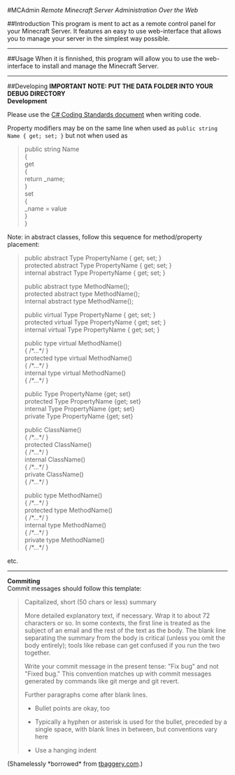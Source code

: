 #MCAdmin
*Remote Minecraft Server Administration Over the Web*

##Introduction
This program is ment to act as a remote control panel for your Minecraft Server.  It features an easy to use web-interface that allows you to manage your server in the simplest way possible.

----------

##Usage
When it is finnished, this program will allow you to use the web-interface to install and manage the Minecraft Server.

----------

##Developing
**IMPORTANT NOTE: PUT THE DATA FOLDER INTO YOUR DEBUG DIRECTORY**  
**Development** 
 
Please use the [C# Coding Standards document](http://weblogs.asp.net/lhunt/attachment/591275.ashx "") when writing code.  

Property modifiers may be on the same line when used as `public string Name { get; set; }` 
but not when used as  
> public string Name  
> {  
>     get  
>     {  
>         return _name;  
>     }  
>     set  
>     {  
>         _name = value  
>     }  
> }

Note: in abstract classes, follow this sequence for method/property placement:  

> public abstract Type PropertyName { get; set; }   
> protected abstract Type PropertyName { get; set; }  
> internal abstract Type PropertyName { get; set; }  
> 
> public abstract type MethodName();  
> protected abstract type MethodName();  
> internal abstract type MethodName(); 
> 
> public virtual Type PropertyName { get; set; }  
> protected virtual Type PropertyName { get; set; }    
> internal virtual Type PropertyName { get; set; }  
> 
> public type virtual MethodName()  
> { /\*...\*/ }  
> protected type virtual MethodName()  
> { /\*...\*/ }  
> internal type virtual MethodName()  
> { /\*...\*/ } 
>  
> public Type PropertyName {get; set}  
> protected Type PropertyName {get; set}  
> internal Type PropertyName {get; set}  
> private Type PropertyName {get; set}  
> 
> public ClassName()  
> { /\*...\*/ }  
> protected ClassName()  
> { /\*...\*/ }  
> internal ClassName()  
> { /\*...\*/ }  
> private ClassName()  
> { /\*...\*/ }
> 
> public type MethodName()  
> { /\*...\*/ }  
> protected type MethodName()  
> { /\*...\*/ }  
> internal type MethodName()  
> { /\*...\*/ }  
> private type MethodName()  
> { /\*...\*/ }  

etc.

----------

**Commiting**  
Commit messages should follow this template:
> Capitalized, short (50 chars or less) summary
> 
> More detailed explanatory text, if necessary.  Wrap it to about 72
> characters or so.  In some contexts, the first line is treated as the
> subject of an email and the rest of the text as the body.  The blank
> line separating the summary from the body is critical (unless you omit
> the body entirely); tools like rebase can get confused if you run the
> two together.
> 
> Write your commit message in the present tense: "Fix bug" and not "Fixed
> bug."  This convention matches up with commit messages generated by
> commands like git merge and git revert.
> 
> Further paragraphs come after blank lines.
> 
> - Bullet points are okay, too
> 
> - Typically a hyphen or asterisk is used for the bullet, preceded by a
>   single space, with blank lines in between, but conventions vary here
> 
> - Use a hanging indent

(Shamelessly \*borrowed\* from [tbaggery.com](http://tbaggery.com/2008/04/19/a-note-about-git-commit-messages.html).)